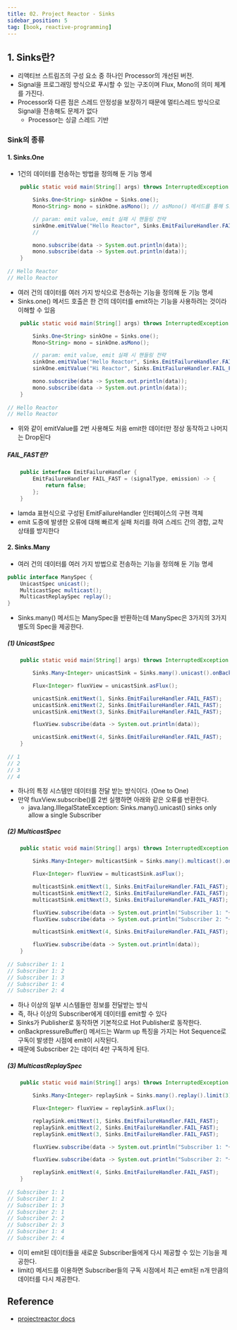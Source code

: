 ```yaml
---
title: 02. Project Reactor - Sinks
sidebar_position: 5
tag: [book, reactive-programming]
---
```

## 1. Sinks란?
- 리액티브 스트림즈의 구성 요소 중 하나인 Processor의 개선된 버전.
- Signal을 프로그래밍 방식으로 푸시할 수 있는 구조이며 Flux, Mono의 의미 체계를 가진다.
- Processor와 다른 점은 스레드 안정성을 보장하기 때문에 멀티스레드 방식으로 Signal을 전송해도 문제가 없다
  - Processor는 싱글 스레드 기반

### Sink의 종류
#### 1. Sinks.One
- 1건의 데이터를 전송하는 방법을 정의해 둔 기능 명세
```java
    public static void main(String[] args) throws InterruptedException {

        Sinks.One<String> sinkOne = Sinks.one();
        Mono<String> mono = sinkOne.asMono(); // asMono() 메서드를 통해 Sinks.One -> Mono

        // param: emit value, emit 실패 시 핸들링 전략
        sinkOne.emitValue("Hello Reactor", Sinks.EmitFailureHandler.FAIL_FAST);
        // 

        mono.subscribe(data -> System.out.println(data));
        mono.subscribe(data -> System.out.println(data));
    }
    
// Hello Reactor
// Hello Reactor
```
- 여러 건의 데이터를 여러 가지 방식으로 전송하는 기능을 정의해 둔 기능 명세
- Sinks.one() 메서드 호출은 한 건의 데이터를 emit하는 기능을 사용하려는 것이라 이해할 수 있음

```java
    public static void main(String[] args) throws InterruptedException {

        Sinks.One<String> sinkOne = Sinks.one();
        Mono<String> mono = sinkOne.asMono();

        // param: emit value, emit 실패 시 핸들링 전략
        sinkOne.emitValue("Hello Reactor", Sinks.EmitFailureHandler.FAIL_FAST);
        sinkOne.emitValue("Hi Reactor", Sinks.EmitFailureHandler.FAIL_FAST);

        mono.subscribe(data -> System.out.println(data));
        mono.subscribe(data -> System.out.println(data));
    }
    
// Hello Reactor
// Hello Reactor
```
- 위와 같이 emitValue를 2번 사용해도 처음 emit한 데이터만 정상 동작하고 나머지는 Drop된다


##### FAIL_FAST란?
```java
    public interface EmitFailureHandler {
        EmitFailureHandler FAIL_FAST = (signalType, emission) -> {
            return false;
        };
    }
```
- lamda 표현식으로 구성된 EmitFailureHandler 인터페이스의 구현 객체
- emit 도중에 발생한 오류에 대해 빠르게 실패 처리를 하여 스레드 간의 경합, 교착 상태를 방지한다

#### 2. Sinks.Many
- 여러 건의 데이터를 여러 가지 방법으로 전송하는 기능을 정의해 둔 기능 명세
```java
public interface ManySpec {
    UnicastSpec unicast();
    MulticastSpec multicast();
    MulticastReplaySpec replay();
}
```
- Sinks.many() 메서드는 ManySpec을 반환하는데 ManySpec은 3가지의 3가지 별도의 Spec을 제공한다.

##### (1) UnicastSpec
```java
    public static void main(String[] args) throws InterruptedException {

        Sinks.Many<Integer> unicastSink = Sinks.many().unicast().onBackpressureBuffer();

        Flux<Integer> fluxView = unicastSink.asFlux();

        unicastSink.emitNext(1, Sinks.EmitFailureHandler.FAIL_FAST);
        unicastSink.emitNext(2, Sinks.EmitFailureHandler.FAIL_FAST);
        unicastSink.emitNext(3, Sinks.EmitFailureHandler.FAIL_FAST);

        fluxView.subscribe(data -> System.out.println(data));

        unicastSink.emitNext(4, Sinks.EmitFailureHandler.FAIL_FAST);
    }
    
// 1
// 2
// 3
// 4
```
- 하나의 특정 시스템만 데이터를 전달 받는 방식이다. (One to One)
- 만약 fluxView.subscribe()를 2번 실행하면 아래와 같은 오류를 반환한다.
  - java.lang.IllegalStateException: Sinks.many().unicast() sinks only allow a single Subscriber

##### (2) MulticastSpec
```java
    public static void main(String[] args) throws InterruptedException {

        Sinks.Many<Integer> multicastSink = Sinks.many().multicast().onBackpressureBuffer();

        Flux<Integer> fluxView = multicastSink.asFlux();

        multicastSink.emitNext(1, Sinks.EmitFailureHandler.FAIL_FAST);
        multicastSink.emitNext(2, Sinks.EmitFailureHandler.FAIL_FAST);
        multicastSink.emitNext(3, Sinks.EmitFailureHandler.FAIL_FAST);

        fluxView.subscribe(data -> System.out.println("Subscriber 1: "+data));
        fluxView.subscribe(data -> System.out.println("Subscriber 2: "+data));

        multicastSink.emitNext(4, Sinks.EmitFailureHandler.FAIL_FAST);

        fluxView.subscribe(data -> System.out.println(data));
    }
    
// Subscriber 1: 1
// Subscriber 1: 2
// Subscriber 1: 3
// Subscriber 1: 4
// Subscriber 2: 4
```
- 하나 이상의 일부 시스템들만 정보를 전달받는 방식
- 즉, 하나 이상의 Subscriber에게 데이터를 emit할 수 있다
- Sinks가 Publisher로 동작하면 기본적으로 Hot Publisher로 동작한다.
- onBackpressureBuffer() 메서드는 Warm up 특징을 가지는 Hot Sequence로 구독이 발생한 시점에 emit이 시작된다.
- 때문에 Subscriber 2는 데이터 4만 구독하게 된다.

##### (3) MulticastReplaySpec
```java
    public static void main(String[] args) throws InterruptedException {

        Sinks.Many<Integer> replaySink = Sinks.many().replay().limit(3);

        Flux<Integer> fluxView = replaySink.asFlux();

        replaySink.emitNext(1, Sinks.EmitFailureHandler.FAIL_FAST);
        replaySink.emitNext(2, Sinks.EmitFailureHandler.FAIL_FAST);
        replaySink.emitNext(3, Sinks.EmitFailureHandler.FAIL_FAST);

        fluxView.subscribe(data -> System.out.println("Subscriber 1: "+data));

        fluxView.subscribe(data -> System.out.println("Subscriber 2: "+data));

        replaySink.emitNext(4, Sinks.EmitFailureHandler.FAIL_FAST);
    }
    
// Subscriber 1: 1
// Subscriber 1: 2
// Subscriber 1: 3
// Subscriber 2: 1
// Subscriber 2: 2
// Subscriber 2: 3
// Subscriber 1: 4
// Subscriber 2: 4
```
- 이미 emit된 데이터들을 새로운 Subscriber들에게 다시 제공할 수 있는 기능을 제공한다.
- limit() 메서드를 이용하면 Subscriber들의 구독 시점에서 최근 emit된 n개 만큼의 데이터를 다시 제공한다.
## Reference
- [projectreactor docs](https://projectreactor.io/docs/core/release/reference/#howtoReadMarbles)